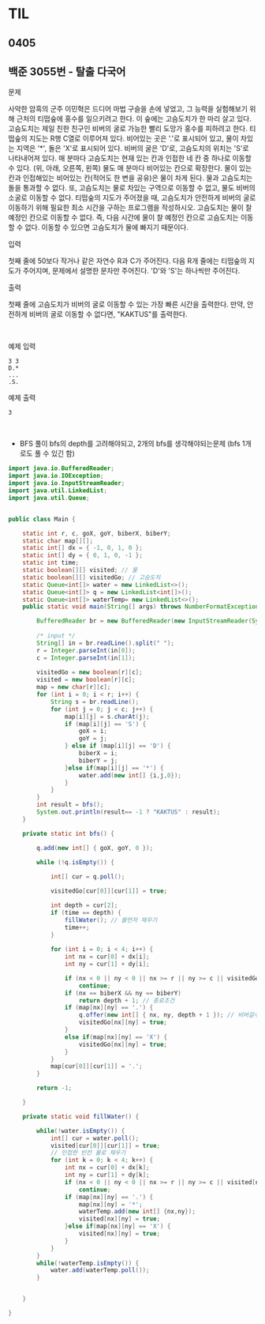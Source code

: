 # TIL

## 0405

## 백준 3055번 - 탈출 다국어<br>

문제 <br>

사악한 암흑의 군주 이민혁은 드디어 마법 구슬을 손에 넣었고, 그 능력을 실험해보기 위해 근처의 티떱숲에 홍수를 일으키려고 한다. 이 숲에는 고슴도치가 한 마리 살고 있다. 고슴도치는 제일 친한 친구인 비버의 굴로 가능한 빨리 도망가 홍수를 피하려고 한다.
티떱숲의 지도는 R행 C열로 이루어져 있다. 비어있는 곳은 '.'로 표시되어 있고, 물이 차있는 지역은 '*', 돌은 'X'로 표시되어 있다. 비버의 굴은 'D'로, 고슴도치의 위치는 'S'로 나타내어져 있다.
매 분마다 고슴도치는 현재 있는 칸과 인접한 네 칸 중 하나로 이동할 수 있다. (위, 아래, 오른쪽, 왼쪽) 물도 매 분마다 비어있는 칸으로 확장한다. 물이 있는 칸과 인접해있는 비어있는 칸(적어도 한 변을 공유)은 물이 차게 된다. 물과 고슴도치는 돌을 통과할 수 없다. 또, 고슴도치는 물로 차있는 구역으로 이동할 수 없고, 물도 비버의 소굴로 이동할 수 없다.
티떱숲의 지도가 주어졌을 때, 고슴도치가 안전하게 비버의 굴로 이동하기 위해 필요한 최소 시간을 구하는 프로그램을 작성하시오.
고슴도치는 물이 찰 예정인 칸으로 이동할 수 없다. 즉, 다음 시간에 물이 찰 예정인 칸으로 고슴도치는 이동할 수 없다. 이동할 수 있으면 고슴도치가 물에 빠지기 때문이다.

입력

첫째 줄에 50보다 작거나 같은 자연수 R과 C가 주어진다.
다음 R개 줄에는 티떱숲의 지도가 주어지며, 문제에서 설명한 문자만 주어진다. 'D'와 'S'는 하나씩만 주어진다.

출력

첫째 줄에 고슴도치가 비버의 굴로 이동할 수 있는 가장 빠른 시간을 출력한다. 만약, 안전하게 비버의 굴로 이동할 수 없다면, "KAKTUS"를 출력한다.

<br>

예제 입력
```
3 3
D.*
...
.S.
```
예제 출력
```
3
```
<br>


- BFS 풀이
bfs의 depth를 고려해야되고, 2개의 bfs를 생각해야되는문제
(bfs 1개로도 풀 수 있긴 함)

```java
import java.io.BufferedReader;
import java.io.IOException;
import java.io.InputStreamReader;
import java.util.LinkedList;
import java.util.Queue;


public class Main {

	static int r, c, goX, goY, biberX, biberY;
	static char map[][];
	static int[] dx = { -1, 0, 1, 0 };
	static int[] dy = { 0, 1, 0, -1 };
	static int time;
	static boolean[][] visited; // 물
	static boolean[][] visitedGo; // 고슴도치
	static Queue<int[]> water = new LinkedList<>();
	static Queue<int[]> q = new LinkedList<int[]>();
	static Queue<int[]> waterTemp= new LinkedList<>();
	public static void main(String[] args) throws NumberFormatException, IOException {

		BufferedReader br = new BufferedReader(new InputStreamReader(System.in));
	
		/* input */
		String[] in = br.readLine().split(" ");
		r = Integer.parseInt(in[0]);
		c = Integer.parseInt(in[1]);
		
		visitedGo = new boolean[r][c];
		visited = new boolean[r][c];
		map = new char[r][c];
		for (int i = 0; i < r; i++) {
			String s = br.readLine();
			for (int j = 0; j < c; j++) {
				map[i][j] = s.charAt(j);
				if (map[i][j] == 'S') {
					goX = i;
					goY = j;
				} else if (map[i][j] == 'D') {
					biberX = i;
					biberY = j;
				}else if(map[i][j] == '*') {
					water.add(new int[] {i,j,0});
				}
			}
		}
		int result = bfs();
		System.out.println(result== -1 ? "KAKTUS" : result);
	}

	private static int bfs() {

		q.add(new int[] { goX, goY, 0 });

		while (!q.isEmpty()) {
	
			int[] cur = q.poll();

			visitedGo[cur[0]][cur[1]] = true;

			int depth = cur[2];
			if (time == depth) {
				fillWater(); // 물먼저 채우기
				time++;
			}
			
			for (int i = 0; i < 4; i++) {
				int nx = cur[0] + dx[i];
				int ny = cur[1] + dy[i];

				if (nx < 0 || ny < 0 || nx >= r || ny >= c || visitedGo[nx][ny])
					continue;
				if (nx == biberX && ny == biberY)
					return depth + 1; // 종료조건
				if (map[nx][ny] == '.') {
					q.offer(new int[] { nx, ny, depth + 1 }); // 비버갈수있음!
					visitedGo[nx][ny] = true;
				}
				else if(map[nx][ny] == 'X') {
					visitedGo[nx][ny] = true;
				}
			}
			map[cur[0]][cur[1]] = '.';
		}

		return -1;

	}

	private static void fillWater() {

		while(!water.isEmpty()) {
			int[] cur = water.poll();
			visited[cur[0]][cur[1]] = true;
			// 인접한 빈칸 물로 채우기
			for (int k = 0; k < 4; k++) {
				int nx = cur[0] + dx[k];
				int ny = cur[1] + dy[k];
				if (nx < 0 || ny < 0 || nx >= r || ny >= c || visited[nx][ny])
					continue;
				if (map[nx][ny] == '.') {
					map[nx][ny] = '*';
					waterTemp.add(new int[] {nx,ny});
					visited[nx][ny] = true;
				}else if(map[nx][ny] == 'X') {
					visited[nx][ny] = true;
				}
			}
		}
		while(!waterTemp.isEmpty()) {
			water.add(waterTemp.poll());
		}


	}

}
```
